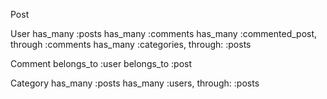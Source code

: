 


Post 






User 
has_many :posts
has_many :comments
has_many :commented_post, through :comments
has_many :categories, through: :posts






Comment 
belongs_to :user 
belongs_to :post 


Category
has_many :posts
has_many :users, through: :posts